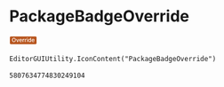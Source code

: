 # PackageBadgeOverride
![](/img/PackageBadgeOverride.png)

``` CSharp
EditorGUIUtility.IconContent("PackageBadgeOverride")
```
```
5807634774830249104
```
